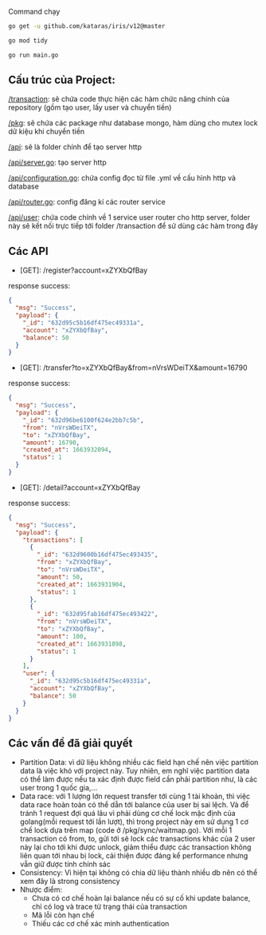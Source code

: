 Command chạy

```bash
go get -u github.com/kataras/iris/v12@master

go mod tidy

go run main.go
```

## Cấu trúc của Project:

<u>/transaction</u>: sẽ chứa code thực hiện các hàm chức năng chính của repository (gồm tạo user, lấy user và chuyển tiền)

<u>/pkg</u>: sẽ chứa các package như database mongo, hàm dùng cho mutex lock dữ kiệu khi chuyển tiền 

<u>/api</u>: sẽ là folder chính để tạo server http

<u>/api/server.go</u>: tạo server http

<u>/api/configuration.go</u>: chứa config đọc từ file .yml về cấu hình http và database

<u>/api/router.go</u>: config đăng kí các router service

<u>/api/user</u>: chứa code chính về 1 service user router cho http server, folder này sẽ kết nối trực tiếp tới folder /transaction để sử dùng các hàm trong đây

## Các API

* \[GET]: /register?account=xZYXbQfBay 

response success:  

```json
{
  "msg": "Success",
  "payload": {
    "_id": "632d95c5b16df475ec49331a",
    "account": "xZYXbQfBay",
    "balance": 50
  }
}

```

* \[GET]: /transfer?to=xZYXbQfBay&from=nVrsWDeiTX&amount=16790 

response success:  

```json
{
  "msg": "Success",
  "payload": {
    "_id": "632d96be6100f624e2bb7c5b",
    "from": "nVrsWDeiTX",
    "to": "xZYXbQfBay",
    "amount": 16790,
    "created_at": 1663932094,
    "status": 1
  }
}
```

* \[GET]: /detail?account=xZYXbQfBay 

response success:  

```json
{
  "msg": "Success",
  "payload": {
    "transactions": [
      {
        "_id": "632d9600b16df475ec493435",
        "from": "xZYXbQfBay",
        "to": "nVrsWDeiTX",
        "amount": 50,
        "created_at": 1663931904,
        "status": 1
      },
      {
        "_id": "632d95fab16df475ec493422",
        "from": "nVrsWDeiTX",
        "to": "xZYXbQfBay",
        "amount": 100,
        "created_at": 1663931898,
        "status": 1
      }
    ],
    "user": {
      "_id": "632d95c5b16df475ec49331a",
      "account": "xZYXbQfBay",
      "balance": 50
    }
  }
}
```

## Các vấn đề đã giải quyết

<ul>
  <li>Partition Data: vì dữ liệu không nhiều các field hạn chế nên việc partition data là việc khó với project này. Tuy nhiên, em nghĩ việc partition data có thể làm được nếu ta xác định được field cần phải partition như, là các user trong 1 quốc gia,...  </li>
  <li>Data race: với 1 lượng lớn request transfer tới cùng 1 tài khoản, thì việc data race hoàn toàn có thể dẫn tới balance của user bị sai lệch. Và để tránh 1 request đợi quá lâu vì phải dùng cơ chế lock mặc định của golang(mỗi request tới lần lượt), thì trong project này em sử dụng 1 cơ chế lock dựa trên map (code ở /pkg/sync/waitmap.go). Với mỗi 1 transaction có from, to, gửi tới sẽ lock các transactions khác của 2 user này lại cho tới khi được unlock, giảm thiểu được các transaction không liên quan tới nhau bị lock, cải thiện được đáng kể performance nhưng vẫn giữ được tính chính sác</li>
  <li>Consistency: Vì hiện tại không có chia dữ liệu thành nhiều db nên có thể xem đây là strong consistency</li>

  <li>Nhược điểm:
    <ul>
        <li>Chưa có cơ chế hoàn lại balance nếu có sự cố khi update balance, chỉ có log và trace từ trạng thái của transaction</li>
        <li>Mã lỗi còn hạn chế</li>
        <li>Thiếu các cơ chế xác minh authentication</li>
    </ul>
  </li>
</ul>

